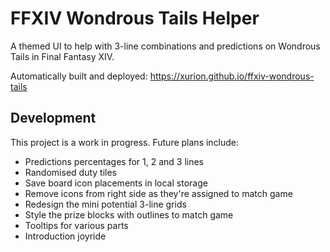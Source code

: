 # FFXIV Wondrous Tails Helper

A themed UI to help with 3-line combinations and predictions on Wondrous Tails in Final Fantasy XIV.

Automatically built and deployed: https://xurion.github.io/ffxiv-wondrous-tails

## Development

This project is a work in progress. Future plans include:

- Predictions percentages for 1, 2 and 3 lines
- Randomised duty tiles
- Save board icon placements in local storage
- Remove icons from right side as they're assigned to match game
- Redesign the mini potential 3-line grids
- Style the prize blocks with outlines to match game
- Tooltips for various parts
- Introduction joyride
